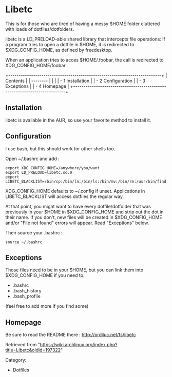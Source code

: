 Libetc
======

This is for those who are tired of having a messy $HOME folder cluttered
with loads of dotfiles/dotfolders.

libetc is a LD_PRELOAD-able shared library that intercepts file
operations: if a program tries to open a dotfile in $HOME, it is
redirected to $XDG_CONFIG_HOME, as defined by freedesktop.

When an application tries to acces $HOME/.foobar, the call is redirected
to XDG_CONFIG_HOME/foobar

+--------------------------------------------------------------------------+
| Contents                                                                 |
| --------                                                                 |
|                                                                          |
| -   1 Installation                                                       |
| -   2 Configuration                                                      |
| -   3 Exceptions                                                         |
| -   4 Homepage                                                           |
+--------------------------------------------------------------------------+

Installation
------------

libetc is available in the AUR, so use your favorite method to install
it.

Configuration
-------------

I use bash, but this should work for other shells too.

Open ~/.bashrc and add :

    export XDG_CONFIG_HOME=/anywhere/you/want 
    export LD_PRELOAD=libetc.so.0
    export LIBETC_BLACKLIST=/bin/cp:/bin/ln:/bin/ls:/bin/mv:/bin/rm:/usr/bin/find

XDG_CONFIG_HOME defaults to ~/.config if unset. Applications in
LIBETC_BLACKLIST will access dotfiles the regular way.

At that point, you might want to have every dotfile/dotfolder that was
previously in your $HOME in $XDG_CONFIG_HOME and strip out the dot in
their name. If you don't, new files will be created in $XDG_CONFIG_HOME
and/or "File not found" errors will appear. Read "Exceptions" below.

Then source your .bashrc :

    source ~/.bashrc

Exceptions
----------

Those files need to be in your $HOME, but you can link them into
$XDG_CONFIG_HOME if you need to.

-   .bashrc
-   .bash_history
-   .bash_profile

(feel free to add more if you find some)

Homepage
--------

Be sure to read the README there : http://ordiluc.net/fs/libetc

Retrieved from
"https://wiki.archlinux.org/index.php?title=Libetc&oldid=197322"

Category:

-   Dotfiles

